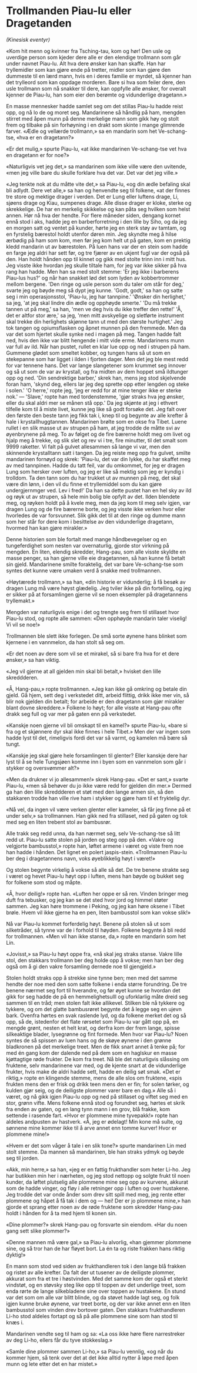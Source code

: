 # Trollmanden Piau-lu eller Dragetanden

_(Kinesisk eventyr)_

«Kom hit menn og kvinner fra Tsching-tau, kom og hør! Den usle og uverdige person som kjeder dere alle er den elendige trollmann som går under navnet Piau-lu. Alt hva dere ønsker kan han skaffe. Han har tryllemidler som kan gjøre ende på tretter, midler som kan gjøre den dummeste til en lærd mann, hvis en i deres familie er myrdet, så kjenner han det trylleord som kan oppdage morderen. Bare si hva som feiler dere, den usle trollmann som nå snakker til dere, kan oppfylle alle ønsker, for overalt kjenner de Piau-lu, han som eier den berømte og vidunderlige dragetann.»

En masse mennesker hadde samlet seg om det stillas Piau-lu hadde reist opp, og nå lo de og moret seg. Mandarinene så håndlig på ham, mengden stirret med åpen munn på denne merkelige mann som gikk høy og stolt frem og tilbake på sin forhøyning i en drakt som skinte i mange glimrende farver. «Ædle og vellærde trollmann,» sa en mandarin som het Ve-schang-tse, «hva er en dragetann?»

«Er det mulig,» spurte Piau-lu, «at ikke mandarinen Ve-schang-tse vet hva en dragetann er for noe?»

«Naturligvis vet jeg det,» sa mandarinen som ikke ville være den uvitende, «men jeg ville bare du skulle forklare hva det var. Det var det jeg ville.»

«Jeg tenkte nok at du måtte vite det,» sa Piau-lu, «og din ædle befaling skal bli adlydt. Dere vet alle,» sa han og henvendte seg til folkene, «at der finnes tre store og mektige drager i verden. Det er Lung eller luftens drage, Li, sjøens drage og Kiau, sumpenes drage. Alle disse drager er kloke, sterke og skrekkelige. De har en merkelig skikkelse og kan påta seg hvilken som helst annen. Hør nå hva der hendte. For flere måneder siden, dengang kornet ennå stod i aks, hadde jeg en barberforretning i den lille by Siho, og da jeg en morgen satt og ventet på kunder, hørte jeg en sterk støy av tamtam, og en fyrstelig bærestol holdt utenfor døren min. Jeg skyndte meg å hilse ærbødig på ham som kom, men før jeg kom helt ut på gaten, kom en prektig kledd mandarin ut av bærestolen. På luen hans var der en stein som hadde en farge jeg aldri har sett før, og tre fjærer av en ukjent fugl var der også på den. Han holdt hånden opp til kinnet og gikk med stolte trinn inn i mitt hus. Jeg visste ikke hvordan jeg skulle tiltale ham, for jeg var ikke sikker på hva rang han hadde. Men han sa med stolt stemme: 'Er jeg ikke i barberens Piau-lus hus?' og når han snakket lød det som lyden av kobbertrommer mellom bergene. 'Den ringe og usle person som du taler om står for deg,' svarte jeg og bøyde meg så dypt jeg kunne. 'Godt, godt,' sa han og satte seg i min operasjonsstol, 'Piau-lu, jeg har tannpine.' 'Ønsker din herlighet,' sa jeg, 'at jeg skal lindre din ædle og opphøyde smerte.' 'Du må trekke tannen ut på meg,' sa han, 'men ve deg hvis du ikke treffer den rette!' 'Å, det er altfor stor ære,' sa jeg, 'men mitt avskyelige og sletførte instrument skal trekke din herlighets skjønne tann ut med den største hurtighet.' Jeg tok tangen og opiumsflasken og åpnet munnen på den fremmede. Men da var det som hjertet skulle synke ned i magen på meg. Tangen hadde falt ned, hvis den ikke var blitt hengende i mitt vide erme. Mandarinens munn var full av ild. Når han pustet, rullet en klar lue opp og ned i strupen på ham. Gummene glødet som smeltet kobber, og tungen hans så ut som en stekepanne som har ligget i ilden i fjorten dager. Men det jeg ble mest redd for var tennene hans. Det var lange slangetener som krummet seg innover og så ut som de var av krystall, og fra midten av dem hoppet små ildtunger opp og ned. 'Din sendrektige barber,' skrek han, mens jeg stod skjelvende foran ham, 'skynd deg, ellers lar jeg deg sprette opp etter lengden og steke i solen.' 'O herre,' ropte jeg, 'jeg er redd for at mine tenger ikke er sterke nok.' — 'Slave,' ropte han med tordenstemme, 'gjør straks hva jeg ønsker, eller du skal aldri mer se månen stå opp.' Da jeg skjønte at jeg i ethvert tilfelle kom til å miste livet, kunne jeg like så godt forsøke det. Jeg falt over den første den beste tann jeg fikk tak i, knep til og begynte av alle krefter å hale i krystallhuggtannen. Mandarinen brølte som en okse fra Tibet. Luene rullet i en slik masse ut av strupen på ham, at jeg trodde de måtte svi av øyenbrynene på meg. To av følget og de fire bærerne holdt meg om livet og hjalp meg å trekke, og slik slet og rev vi i tre, fire minutter, til det smalt som 9999 raketter. Vi falt på gulvet allesammen så lange vi var, men den skinnende krystalltann satt i tangen. Da jeg reiste meg opp fra gulvet, smilte mandarinen fornøyd og skrek: 'Piau-lu, det var din lykke, du har skaffet meg av med tannpinen. Hadde du tatt feil, var du omkommet, for jeg er dragen Lung som hersker over luften, og jeg er like så mektig som jeg er kyndig i trolldom. Ta den tann som du har trukket ut av munnen på meg, det skal være din lønn, i den vil du finne et tryllemiddel som du kan gjøre undergjernmger ved. Lev i fred!' Da han sa dette pustet han en hel sky av ild og røyk ut av strupen, så hele min bolig ble opfylt av det. Ilden blendete meg, og røyken holdt på å kvele meg, men da jeg kom til meg selv igjen, var dragen Lung og de fire bærerne borte, og jeg visste ikke verken hvor eller hvorledes de var forsvunnet. Slik gikk det til at den ringe og dumme mann som her står for dere kom i besittelse av den vidunderlige dragetann, hvormed han kan gjøre mirakler.»

Denne historien som ble fortalt med mange håndbevegelser og en tungeferdighet som nesten var overnaturlig, gjorde stor virkning på mengden. En liten, elendig skredder, Hang-pau, som alle visste skyldte en masse penger, sa han gjerne ville eie dragetannen, så han kunne få betalt sin gjeld. Mandarinene smilte foraktelig, det var bare Ve-schang-tse som syntes det kunne være umaken verd å snakke med trollmannen.

«Høytærede trollmann,» sa han, «din historie er vidunderlig; å få besøk av dragen Lung må være høyst glædelig. Jeg tviler ikke på din fortelling, og jeg er sikker på at forsamlingen gjerne vil se noen eksempler på dragetannens tryllemakt.»

Mengden var naturligvis enige i det og trengte seg frem til stillaset hvor Piau-lu stod, og ropte alle sammen: «Den opphøyde mandarin taler viselig! Vi vil se noe!»

Trollmannen ble slett ikke forlegen. De små sorte øynene hans blinket som kjernene i en vannmelon, da han stolt så seg om.

«Er det noen av dere som vil se et mirakel, så si bare fra hva for et dere ønsker,» sa han viktig.

«Jeg vil gjerne at all gjelden min skal bli betalt,» hvisket den lille skreddderen.

«Å, Hang-pau,» ropte trollmannen. «Jeg kan ikke gå omkring og betale din gjeld. Gå hjem, sett deg i verkstedet ditt, arbeid flittig, drikk ikke mer vin, så blir nok gjelden din betalt; for arbeide er den dragetann som gjør mirakler blant dovne skreddere.» Folkene lo høyt; for alle visste at Hang-pau ofte drakk seg full og var mer på gaten enn på verkstedet.

«Kanskje noen gjerne vil bli omskapt til en kamel?» spurte Piau-lu, «bare si fra og et skjønnere dyr skal ikke finnes i hele Tibet.» Men der var ingen som hadde lyst til det, rimeligvis fordi det var så varmt, og kamelen må bære så tungt.

«Kanskje jeg skal gjøre hele forsamlingen til glenter? Eller kanskje dere har lyst til å se hele Tungsjøen komme inn i byen som en vannmelon som går i stykker og oversvømmer alt?»

«Men da drukner vi jo allesammen!» skrek Hang-pau. «Det er sant,» svarte Piau-lu, «men så behøver du jo ikke være redd for gjelden din mer.» Dermed ga han den lille skreddderen et støt med den lange armen sin, så den stakkaren trodde han ville rive ham i stykker og gjøre ham til et fryktelig dyr.

«Nå vel, da ingen vil være verken glenter eller kameler, så får jeg finne på et under selv,» sa trollmannen. Han gikk ned fra stillaset, ned på gaten og tok med seg en liten trebent stol av bambusrør.

Alle trakk seg redd unna, da han nærmet seg, selv Ve-schang-tse så litt redd ut. Piau-lu satte stolen på jorden og steg opp på den. «Vakre og velgjorte bambusstol,» ropte han, løftet armene i været og viste frem noe han hadde i hånden. Det lignet en polert jaspis-stein. «Trollmannen Piau-lu ber deg i dragetannens navn, voks øyeblikkelig høyt i været!»

Og stolen begynte virkelig å vokse så alle så det. De tre benene strakte seg i været og hevet Piau-lu høyt opp i luften, mens han bøyde og bukket seg for folkene som stod og måpte.

«Å, hvor deilig!» ropte han. «Luften her oppe er så ren. Vinden bringer meg duft fra tebusker, og jeg kan se det sted hvor jord og himmel støter sammen. Jeg kan høre trommene i Peking, og jeg kan høre oksene i Tibet brøle. Hvem vil ikke gjerne ha en pen, liten bambusstol som kan vokse slik!»

Nå var Piau-lu kommet forferdelig høyt. Benene på stolen så ut som silketråder, så tynne var de i forhold til høyden. Folkene begynte å bli redd for trollmannen. «Men vil han ikke stanse, da,» ropte en mandarin som het Lin.

«Jovisst,» sa Piau-lu høyt oppe fra, «nå skal jeg straks stanse. Vakre lille stol, den stakkars trollmann ber deg holde opp å vokse; men han ber deg også om å gi den vakre forsamling dernede noe til gjengjeld.»

Stolen holdt straks opp å strekke sine tynne ben; men med det samme hendte der noe med den som satte folkene i enda større forundring. De tre benene nærmet seg fort til hverandre, og før øyet kunne se hvordan det gikk for seg hadde de på en hemmelighetsulll og uforklarlig måte dreid seg sammen til en tråd; men stolen falt ikke allikevel. Stilken ble nå tykkere og tykkere, og om det glatte bambusrøret begynte det å legge seg en ujevn bark. Ovenfra hørtes en svak raslende lyd, og da folkene merket det og så opp, så de, istedenfor det flate rørsetet som Piau-lu var gått opp på, en mengde grønt, nesten et helt krat, og derfra kom der frem lange, spisse silkeaktige blader, lysegrønne og fint formede. Men hvor var Piau-lu? Noen syntes de så spissen av luen hans og de skøye øynene i den grønne bladkronen på det merkelige treet. Men de fikk snart annet å tenke på; for med én gang kom der dalende ned på dem som en haglskur en masse kjøttagtige røde frukter. De kom fra treet. Nå ble det naturligvis slåssing om fruktene, selv mandarinene var med, og de kjente snart at de vidunderlige frukter, hvis make de aldri hadde sett, hadde en deilig søt smak. «Det er riktig,» ropte en klingende stemme, mens de alle slos om fruktene, «spis frukten mens den er frisk og drikk teen mens den er fin; for solen tørker, og kulden gjør seig, og de deiligste plommer varer bare en dag.» Alle så i været, og nå gikk igjen Piau-lu opp og ned på stillaset og viftet seg med en stor, grønn vifte. Mens folkene ennå stod og forundret seg, hørtes et skrik fra enden av gaten, og en lang tynn mann i en grov, blå frakke, kom settende i rasende fart. «Hvor er plommene mine tyvepakk!» ropte han aldeles andpusten av hastverk. «Å, jeg er ødelagt! Min kone må sulte, og sønnene mine kommer ikke til å arve annet enn tomme kurver! Hvor er plommene mine!»

«Hvem er det som våger å tale i en slik tone?» spurte mandarinen Lin med stolt stemme. Da mannen så mandarinen, ble han straks ydmyk og bøyde seg til jorden.

«Akk, min herre,» sa han, «jeg er en fattig frukthandler som heter Li-ho. Jeg har butikken min her i nærheten, og jeg stod nettopp og solgte frukt til noen kunder, da løftet plutselig alle plommene mine seg opp av kurvene, akkurat som de hadde vinger, og fløy i alle retninger opp i luften og over hustakene. Jeg trodde det var onde ånder som drev sitt spill med meg, jeg rente etter plommene og håpet å få tak i dem og — hei! Der er jo plommene mine,» han gjorde et sprang etter noen av de røde fruktene som skredder Hang-pau holdt i hånden for å ta med hjem til konen sin.

«Dine plommer?» skrek Hang-pau og forsvarte sin eiendom. «Har du noen gang sett slike plommer?»

«Denne mannen må være gal,» sa Piau-lu alvorlig, «han gjemmer plommene sine, og så tror han de har fløyet bort. La én ta og riste frakken hans riktig dyktig!»

En mann som stod ved siden av frukthandleren tok i den lange blå frakken og ristet av alle krefter. Da falt der ut tusener av de deiligste plommer, akkurat som fra et tre i høstvinden. Med det samme kom der også et sterkt vindstøt, og en støvsky steg like opp til toppen av det underlige treet, som enda rørte de lange silkebladene sine over toppen av hustakene. En stund var det som om alle var blitt blinde, og da støvet hadde lagt seg, og folk igjen kunne bruke øynene, var treet borte, og der var ikke annet enn en liten bambusstol som vinden drev bortover gaten. Den stakkars frukthandleren Li-ho stod aldeles fortapt og så på alle plommene sine som han stod til knæs i.

Mandarinen vendte seg til ham og sa: «La oss ikke høre flere narrestreker av deg Li-ho, ellers får du tyve stokkeslag.»

«Samle dine plommer sammen Li-ho,» sa Piau-lu vennlig, «og når du kommer hjem, så tenk over det at det ikke alltid nytter å løpe med åpen munn og lete etter det en har mistet.»
